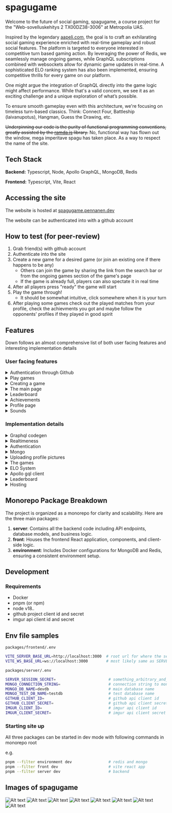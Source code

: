 # spagugame

Welcome to the future of social gaming, spagugame, a course project for the "Web-sovelluskehitys 2 TX00DZ38-3006" at Metropolia UAS.

Inspired by the legendary [aapeli.com](http://www.aapeli.com/), the goal is to craft an exhilarating social gaming experience enriched with real-time gameplay and robust social features. The platform is targeted to everyone interested in competitive turn based gaming action. By leveraging the power of Redis, we seamlessly manage ongoing games, while GraphQL subscriptions combined with websockets allow for dynamic game updates in real-time. A sophisticated ELO ranking system has also been implemented, ensuring competitive thrills for every game on our platform.

One might argue the integration of GraphQL directly into the game logic might affect performance. While that's a valid concern, we see it as an exciting challenge and a unique exploration of what’s possible.

To ensure smooth gameplay even with this architecture, we're focusing on timeless turn-based classics. Think: Connect Four, Battleship (laivanupotus), Hangman, Guess the Drawing, etc.

~~Underpinning our code is the purity of functional programming conventions, greatly assisted by the [ramda.js](https://ramdajs.com/) library.~~
No, functional way has flown out the window, mega imperitave spagu has taken place. As a way to respect the name of the site.

## Tech Stack

**Backend:** Typescript, Node, Apollo GraphQL, MongoDB, Redis

**Frontend:** Typescript, Vite, React

## Accessing the site

The website is hosted at [spagugame.pennanen.dev](https://spagugame.pennanen.dev/)

The website can be authenticated into with a github account

## How to test (for peer-review)

1. Grab friend(s) with github account
2. Authenticate into the site
3. Create a new game for a desired game (or join an existing one if there happens to be any)
    - Others can join the game by sharing the link from the search bar or from the ongoing games section of the game's page
    - If the game is already full, players can also spectate it in real time
4. After all players press "ready" the game will start
5. Play the game through!
    - It should be somewhat intuitive, click somewhere when it is your turn
6. After playing some games check out the played matches from your profile, check the achievments you got and maybe follow the opponents' profiles if they played in good spirit

## Features

Down follows an almost comprehensive list of both user facing features and interesting implementation details

### User facing features

<details>
<summary>
Authentication through Github
</summary>
  
  - Configuring a secure authentication is hard
  - By using Github OAuth most of the headache can be ignored
</details>
<details>
<summary>Play games
</summary>
  
  - Users can play Tick tack toe, connect four and colof flood online against a real opponent
  - Each played game tracks players' skill-level. Players can check their skill levels (elo) from their profile page.
  - All off the played games are saved and can be viewed from the user profile, or from recent matches page
  - When a game is finished, user can automatically seek a next game from the game window
</details>
<details>
<summary>Creating a game
</summary>
  
  - User can create a new game in each game type
  - The game can be specified as "private"
      - if the game is private, the game can only be joined through the link in the browsers' url bar
  - when a public game is created, the game is shown in realtime for other users
</details>
<details>
<summary>The main page
</summary>
  
  - The main page displays the currently ongoing games in real time
</details>
<details>
<summary>Leaderboard
</summary>
  
  - Each game has its own leaderboard showing the best players of each game
  - Achieving high places in any leaderboard grants the user achievements
  - The leaderboard standings are directly tied to the user's skill level in that particular game
</details>
<details>
<summary>Achievements
</summary>
  
  - Playing, winning, getting winstreaks or getting high on a leaderboard grants players achievements
  - Achievements can be viewed from the users' profile page
</details>
<details>
<summary>Profile page
</summary>
  
  - In the profile page users can
      - follow other users
      - change their profile picture
      - view their stats
      - view their recent matches
      - view their achievements
</details>
<details>
<summary>Sounds
</summary>
  
  - The games have sounds
  - The sound can be disabled from the footer
  - The sounds are triggered by specific game events (starting game, playing turn, joining, leaving etc)
</details>

### Implementation details

<details>
<summary>Graphql codegen
</summary>
  
  - types are automatically generated from the schema in the backend using [gql codegen](https://the-guild.dev/graphql/codegen)
  - in the frontend graphql queries, mutations and subscriptions can be generated directly from custom .graphql files
  - (this is lit :fire:)
</details>
<details>
<summary>Realtimeness
</summary>
  
  - The realtimeness of the games are enabled by the power of websockets (graphql subscriptions) and Redis
  - Changes in ongoing games are published from redis into the public, the client subscribes to relevant ones
</details>
<details>
<summary>Authentication
</summary>

  - Github OAuth with passport.js, and mongo session. The sessions are persisted so that restarting the server keeps them valid
</details>
<details>
<summary>Mongo
</summary>
  
  - I wanted to refrain from using mongoose because its DX lefts a lot to be desired
  - The database abstractions are built directly on top of the official mongo library for node
  - Indeces are kept upto date automatically
    - On start the application seeks the defined indices, and removes any redundant ones
  - The database can be seeded with a script
  - the achievements and games can be inserted automatically into mongo with a script
</details>
<details>
<summary>Uploading profile pictures
</summary>

  - The profile pictures are uploaded into imgur
  - The packages used for allowing file uploads in Graphql are `graphql-upload-minimal` in the back and `apollo-upload-client` in the front
</details>
<details>
<summary>The games
</summary>

  - The games follow a shared interface so that implementing more games is arbitrary, albeit laborius.
  - No limit on player count
  - Only one player can play at a time (sad)
  - Game must end with each player having a score that can be used to determine who won etc
</details>
<details>
<summary>ELO System
</summary>

  - Each played game affects the ELO of each player
  - The amount the ELO changes is calculated based on the winning probabilities of each player
  - It is a bit arbitrary, but seems to work as expected
  - Ideas taken from https://gamedev.stackexchange.com/questions/55441/player-ranking-using-elo-with-more-than-two-players
</details>
<details>
<summary>Apollo gql client
</summary>
  
  - Some advanced configuration in the apollo client
  - The requests are forwarded into multiple different links
      - ws link handles the websockets
      - upload link handles the file uploads
      - http batch link handles everything else and batches the requests to reduce traffic
</details>
<details>
<summary>Leaderboard
</summary>
  
  - the leaderboard is cached and can be re-computed every 15 minutes
  - when the leaderboard is re-created, the leaderboard achievements are distributed
</details>
<details>
<summary>Hosting
</summary>
  
  - the backend is hosted in a DigitalOcean VPS
  - the mongo is hosted in atlas
  - the backend and its redis are built with docker
  - the frontend is hosted in Vercel
</details>

## Monorepo Package Breakdown

The project is organized as a monorepo for clarity and scalability. Here are the three main packages:

1. **server**: Contains all the backend code including API endpoints, database models, and business logic.
2. **front**: Houses the frontend React application, components, and client-side logic.
3. **environment**: Includes Docker configurations for MongoDB and Redis, ensuring a consistent environment setup.

## Development

### Requirements
- Docker
- pnpm (or npm)
- node v18.*.*
- github project client id and secret
- imgur api client id and secret

## Env file samples
`packages/frontend/.env`
```sh
VITE_SERVER_BASE_URL=http://localhost:3000  # root url for where the server is at
VITE_WS_BASE_URL=ws://localhost:3000        # most likely same as SERVER_BASE_URL but ws as the protocol
```
`packages/server/.env`
```sh
SERVER_SESSION_SECRET=                       # something_arbitrary_and_secret
MONGO_CONNECTION_STRING=                     # connection string to mongo
MONGO_DB_NAME=devdb                          # main database name
MONGO_TEST_DB_NAME=testdb                    # test database name
GITHUB_CLIENT_ID=                            # github api client id
GITHUB_CLIENT_SECRET=                        # github api client secret
IMGUR_CLIENT_ID=                             # imgur api client id
IMGUR_CLIENT_SECRET=                         # imgur api client secret
```

### Starting site up
All three packages can be started in dev mode with following commands in monorepo root

e.g.

```sh
pnpm --filter environment dev                # redis and mongo
pnpm --filter front dev                      # vite react app
pnpm --filter server dev                     # backend
```

## Images of spagugame

![Alt text](<docs/images/Näyttökuva 2023-10-9 kello 14.53.06.png>)
![Alt text](<docs/images/Näyttökuva 2023-10-9 kello 14.52.20.png>)
![Alt text](<docs/images/Näyttökuva 2023-10-9 kello 14.53.20.png>)
![Alt text](<docs/images/Näyttökuva 2023-10-9 kello 14.53.25.png>)
![Alt text](<docs/images/Näyttökuva 2023-10-9 kello 14.53.30.png>)
![Alt text](<docs/images/Näyttökuva 2023-10-9 kello 14.53.38.png>)
![Alt text](<docs/images/Näyttökuva 2023-10-9 kello 14.53.56.png>)
![Alt text](<docs/images/Näyttökuva 2023-10-9 kello 14.54.04.png>)
